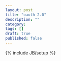 ```yaml
---
layout: post
title: "oauth 2.0"
description: ""
category: 
tags: []
draft: true
published: false
---
```

{% include JB/setup %}
